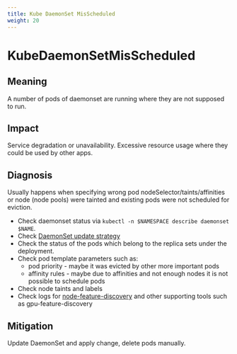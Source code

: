 ```yaml
---
title: Kube DaemonSet MisScheduled
weight: 20
---
```


# KubeDaemonSetMisScheduled

## Meaning

A number of pods of daemonset are running where they are not supposed to run.

## Impact

Service degradation or unavailability.
Excessive resource usage where they could be used by other apps.

## Diagnosis

Usually happens when specifying wrong pod nodeSelector/taints/affinities or
node (node pools) were tainted and existing pods were not scheduled for eviction.

- Check daemonset status via `kubectl -n $NAMESPACE describe daemonset $NAME`.
- Check [DaemonSet update strategy](https://kubernetes.io/docs/tasks/manage-daemon/update-daemon-set/)
- Check the status of the pods which belong to the replica sets under the deployment.
- Check pod template parameters such as:
  - pod priority - maybe it was evicted by other more important pods
  - affinity rules - maybe due to affinities and not enough nodes it is not
    possible to schedule pods
- Check node taints and labels
- Check logs for [node-feature-discovery](https://kubernetes-sigs.github.io/node-feature-discovery/master/get-started/index.html)
  and other supporting tools such as gpu-feature-discovery

## Mitigation

Update DaemonSet and apply change, delete pods manually.
